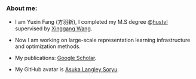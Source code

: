 ### About me: 

- I am Yuxin Fang (方羽新), I completed my M.S degree @[hustvl](https://github.com/hustvl) supervised by [Xinggang Wang](https://xwcv.github.io/).

- Now I am working on large-scale representation learning infrastructure and optimization methods.

- My publications: [Google Scholar](https://bit.ly/yxf_pub).

- My GitHub avatar is [Asuka Langley Soryu](https://en.wikipedia.org/wiki/Asuka_Langley_Soryu).
